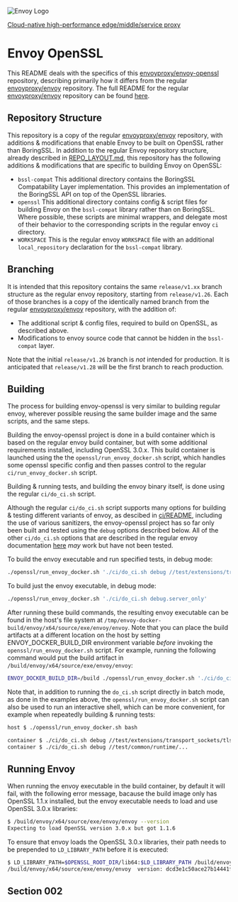 ![Envoy Logo](https://github.com/envoyproxy/artwork/blob/main/PNG/Envoy_Logo_Final_PANTONE.png)

[Cloud-native high-performance edge/middle/service proxy](https://www.envoyproxy.io/)

# Envoy OpenSSL

This README deals with the specifics of this [envoyproxy/envoy-openssl](https://github.com/envoyproxy/envoy-openssl) repository, describing primarily how it differs from the regular [envoyproxy/envoy](https://github.com/envoyproxy/envoy) repository. The full README for the regular [envoyproxy/envoy](https://github.com/envoyproxy/envoy) repository can be found [here](https://github.com/envoyproxy/envoy/blob/main/README.md). 

## Repository Structure

This repository is a copy of the regular [envoyproxy/envoy](https://github.com/envoyproxy/envoy)
repository, with additions & modifications that enable Envoy to be built on OpenSSL rather than
BoringSSL. In addition to the regular Envoy repository structure, already described in
[REPO_LAYOUT.md](REPO_LAYOUT.md), this repository has the following additions & modifications that
are specific to building Envoy on OpenSSL:

* `bssl-compat` This additional directory contains the BoringSSL Compatability Layer implementation. This provides an implementation of the BoringSSL API on top of the OpenSSL libraries.
* `openssl` This additional directory contains config & script files for building Envoy on the `bssl-compat` library rather than on BoringSSL. Where possible, these scripts are minimal wrappers, and delegate most of their behavior to the corresponding scripts in the regular envoy `ci` directory.
* `WORKSPACE` This is the regular envoy `WORKSPACE` file with an additional `local_repository` declaration for the `bssl-compat` library.

## Branching

It is intended that this repository contains the same `release/v1.xx` branch structure as the
regular envoy repository, starting from `release/v1.26`. Each of those branches is a copy of the
identically named branch from the regular [envoyproxy/envoy](https://github.com/envoyproxy/envoy)
repository, with the addition of:

* The additional script & config files, required to build on OpenSSL, as described above.
* Modifications to envoy source code that cannot be hidden in the `bssl-compat` layer.

Note that the initial `release/v1.26` branch is *not* intended for production.
It is anticipated that `release/v1.28` will be the first branch to reach production.

## Building

The process for building envoy-openssl is very similar to building regular envoy, wherever possible
reusing the same builder image and the same scripts, and the same steps.

Building the envoy-openssl project is done in a build container which is based on the regular envoy
build container, but with some additional requirements installed, including OpenSSL 3.0.x. This build
container is launched using the the `openssl/run_envoy_docker.sh` script, which handles some openssl
specific config and then passes control to the regular `ci/run_envoy_docker.sh` script.

Building & running tests, and building the envoy binary itself, is done using the regular
`ci/do_ci.sh` script.

Although the regular `ci/do_ci.sh` script supports many options for building & testing different
variants of envoy, as descibed in [ci/README](ci/README.md), including the use of various sanitizers,
the envoy-openssl project has so far only been built and tested using the `debug` options described
below. All of the other `ci/do_ci.sh` options that are described in the regular envoy documentation
[here](https://github.com/envoyproxy/envoy/tree/main/ci#readme) _may_ work but have not been tested.

To build the envoy executable and run specified tests, in debug mode:
```bash
./openssl/run_envoy_docker.sh './ci/do_ci.sh debug //test/extensions/transport_sockets/tls/...'
```

To build just the envoy executable, in debug mode:
```bash
./openssl/run_envoy_docker.sh './ci/do_ci.sh debug.server_only'
```

After running these build commands, the resulting envoy executable can be found in the host's file
system at `/tmp/envoy-docker-build/envoy/x64/source/exe/envoy/envoy`. Note that you can place the
build artifacts at a different location on the host by setting ENVOY_DOCKER_BUILD_DIR environment
variable _before_ invoking the `openssl/run_envoy_docker.sh` script. For example, running the
following command would put the build artifact in `/build/envoy/x64/source/exe/envoy/envoy`:
```bash
ENVOY_DOCKER_BUILD_DIR=/build ./openssl/run_envoy_docker.sh './ci/do_ci.sh debug.server_only'
```

Note that, in addition to running the `do_ci.sh` script directly in batch mode, as done in the examples
above, the `openssl/run_envoy_docker.sh` script can also be used to run an interactive shell, which
can be more convenient, for example when repeatedly building & running tests:

```bash
host $ ./openssl/run_envoy_docker.sh bash

container $ ./ci/do_ci.sh debug //test/extensions/transport_sockets/tls/...
container $ ./ci/do_ci.sh debug //test/common/runtime/...
```

## Running Envoy

When running the envoy executable in the build container, by default it will fail, with the following error
message, bacause the build image only has OpenSSL 1.1.x installed, but the envoy executable needs to load
and use OpenSSL 3.0.x libraries:

```bash
$ /build/envoy/x64/source/exe/envoy/envoy --version
Expecting to load OpenSSL version 3.0.x but got 1.1.6
```

To ensure that envoy loads the OpenSSL 3.0.x libraries, their path needs to be prepended to `LD_LIBRARY_PATH` before it is executed:

```bash
$ LD_LIBRARY_PATH=$OPENSSL_ROOT_DIR/lib64:$LD_LIBRARY_PATH /build/envoy/x64/source/exe/envoy/envoy --version
/build/envoy/x64/source/exe/envoy/envoy  version: dcd3e1c50ace27b14441fc8b28650b62c0bf2dd2/1.26.8-dev/Modified/DEBUG/BoringSSL
```

## Section 002

